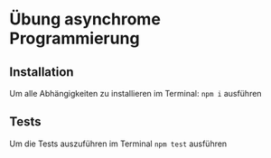 # Übung asynchrome Programmierung

## Installation

Um alle Abhängigkeiten zu installieren im Terminal: `npm i` ausführen

## Tests

Um die Tests auszuführen im Terminal `npm test` ausführen

